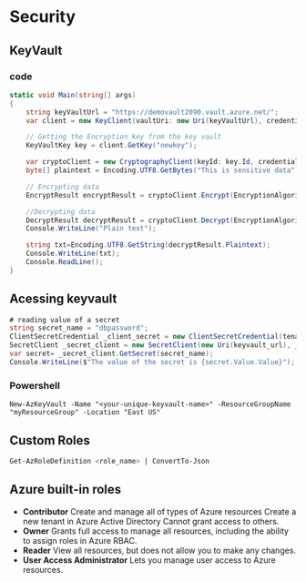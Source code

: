 # Security

## KeyVault
### code


```c#
static void Main(string[] args)
{
    string keyVaultUrl = "https://demovault2090.vault.azure.net/";
    var client = new KeyClient(vaultUri: new Uri(keyVaultUrl), credential: new DefaultAzureCredential());

    // Getting the Encryption key from the key vault
    KeyVaultKey key = client.GetKey("newkey");

    var cryptoClient = new CryptographyClient(keyId: key.Id, credential: new DefaultAzureCredential());
    byte[] plaintext = Encoding.UTF8.GetBytes("This is sensitive data");

    // Encrypting data
    EncryptResult encryptResult = cryptoClient.Encrypt(EncryptionAlgorithm.RsaOaep256, plaintext);

    //Decrypting data
    DecryptResult decryptResult = cryptoClient.Decrypt(EncryptionAlgorithm.RsaOaep256, encryptResult.Ciphertext);
    Console.WriteLine("Plain text");

    string txt=Encoding.UTF8.GetString(decryptResult.Plaintext);
    Console.WriteLine(txt);
    Console.ReadLine();
}
```
## Acessing keyvault
```c#
# reading value of a secret
string secret_name = "dbpassword";
ClientSecretCredential _client_secret = new ClientSecretCredential(tenantid,clientid,clientsecret);
SecretClient _secret_client = new SecretClient(new Uri(keyvault_url), _client_secret);
var secret= _secret_client.GetSecret(secret_name);
Console.WriteLine($"The value of the secret is {secret.Value.Value}");

```
### Powershell
```shell
New-AzKeyVault -Name "<your-unique-keyvault-name>" -ResourceGroupName "myResourceGroup" -Location "East US"

```

## Custom Roles
```bash
Get-AzRoleDefinition <role_name> | ConvertTo-Json

```
## Azure built-in roles
- **Contributor**	Create and manage all of types of Azure resources Create a new tenant in Azure Active Directory Cannot grant access to others.
- **Owner**	Grants full access to manage all resources, including the ability to assign roles in Azure RBAC.
- **Reader**	View all resources, but does not allow you to make any changes.
- **User Access Administrator**	Lets you manage user access to Azure resources.